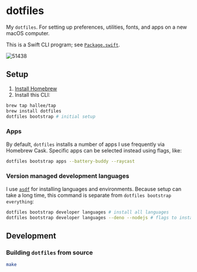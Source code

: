 # dotfiles

My `dotfiles`. For setting up preferences, utilities, fonts, and apps on a new macOS computer.

This is a Swift CLI program; see [`Package.swift`](Package.swift).

![51438](https://user-images.githubusercontent.com/739304/151281254-ec7eea48-a3f3-4ae8-a91b-025d8efbbba3.gif)


## Setup

1. [Install Homebrew](https://brew.sh)
2. Install this CLI:
```sh
brew tap hallee/tap
brew install dotfiles
dotfiles bootstrap # initial setup
```

### Apps

By default, `dotfiles` installs a number of apps I use frequently via Homebrew Cask. Specific apps can be selected instead using flags, like:

```sh
dotfiles bootstrap apps --battery-buddy --raycast
```

### Version managed development languages

I use [`asdf`](http://asdf-vm.com) for installing languages and environments. Because setup can take a long time, this command is separate from `dotfiles bootstrap everything`:

```sh
dotfiles bootstrap developer languages # install all languages
dotfiles bootstrap developer languages --deno --nodejs # flags to install only specific languages
```

## Development

### Building `dotfiles` from source

```sh
make
```
